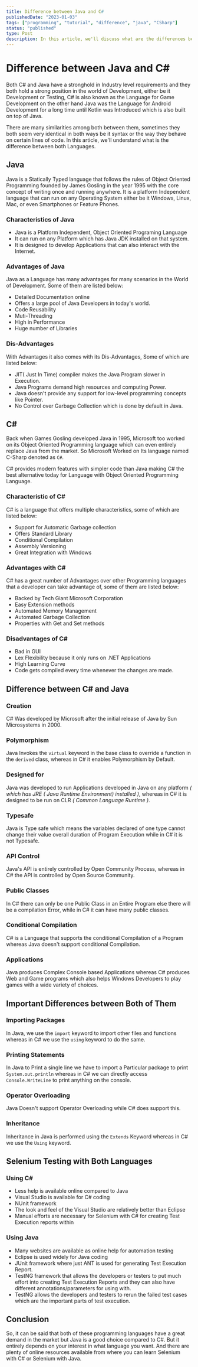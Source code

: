 ```yaml
---
title: Difference between Java and C#
publishedDate: "2023-01-03"
tags: ["programming", "tutorial", "difference", "java", "CSharp"]
status: "published"
type: Post
description: In this article, we'll discuss what are the differences between Java and C#
---
```


# Difference between Java and C#

Both C# and Java have a stronghold in Industry level requirements and they both hold a strong position in the world of Development, either be it Development or Testing, C# is also known as the Language for Game Development on the other hand Java was the Language for Android Development for a long time until Kotlin was Introduced which is also built on top of Java.

There are many similarities among both between them, sometimes they both seem very identical in both ways be it syntax or the way they behave on certain lines of code. In this article, we'll understand what is the difference between both Languages.

## Java

Java is a Statically Typed language that follows the rules of Object Oriented Programming founded by James Gosling in the year 1995 with the core concept of writing once and running anywhere. It is a platform Independent language that can run on any Operating System either be it Windows, Linux, Mac, or even Smartphones or Feature Phones.

### Characteristics of Java

- Java is a Platform Independent, Object Oriented Programing Language
- It can run on any Platform which has Java JDK installed on that system.
- It is designed to develop Applications that can also interact with the Internet.

### Advantages of Java

Java as a Language has many advantages for many scenarios in the World of Development. Some of them are listed below:

- Detailed Documentation online
- Offers a large pool of Java Developers in today's world.
- Code Reusability
- Muti-Threading
- High in Performance
- Huge number of Libraries

### Dis-Advantages

With Advantages it also comes with its Dis-Advantages, Some of which are listed below:

- JIT( Just In Time) compiler makes the Java Program slower in Execution.
- Java Programs demand high resources and computing Power.
- Java doesn't provide any support for low-level programming concepts like Pointer.
- No Control over Garbage Collection which is done by default in Java.

## C#

Back when Games Gosling developed Java in 1995, Microsoft too worked on its Object Oriented Programming language which can even entirely replace Java from the market. So Microsoft Worked on Its language named C-Sharp denoted as `C#`.

C# provides modern features with simpler code than Java making C# the best alternative today for Language with Object Oriented Programming Language.

### Characteristic of C#

C# is a language that offers multiple characteristics, some of which are listed below:

- Support for Automatic Garbage collection
- Offers Standard Library
- Conditional Compilation
- Assembly Versioning
- Great Integration with Windows

### Advantages with C#

C# has a great number of Advantages over other Programming languages that a developer can take advantage of, some of them are listed below:

- Backed by Tech Giant Microsoft Corporation
- Easy Extension methods
- Automated Memory Management
- Automated Garbage Collection
- Properties with Get and Set methods

### Disadvantages of C#

- Bad in GUI
- Lex Flexibility because it only runs on .NET Applications
- High Learning Curve
- Code gets compiled every time whenever the changes are made.

## Difference between C# and Java

### Creation

C# Was developed by Microsoft after the initial release of Java by Sun Microsystems in 2000.

### Polymorphism

Java Invokes the `virtual` keyword in the base class to override a function in the `derived` class, whereas in C# it enables Polymorphism by Default.

### Designed for

Java was developed to run Applications developed in Java on any platform _( which has JRE ( Java Runtime Environment) installed )_, whereas in C# it is designed to be run on CLR _( Common Language Runtime )_.

### Typesafe

Java is Type safe which means the variables declared of one type cannot change their value overall duration of Program Execution while in C# it is not Typesafe.

### API Control

Java's API is entirely controlled by Open Community Process, whereas in C# the API is controlled by Open Source Community.

### Public Classes

In C# there can only be one Public Class in an Entire Program else there will be a compilation Error, while in C# it can have many public classes.

### Conditional Compilation

C# is a Language that supports the conditional Compilation of a Program whereas Java doesn't support conditional Compilation.

### Applications

Java produces Complex Console based Applications whereas C# produces Web and Game programs which also helps Windows Developers to play games with a wide variety of choices.

## Important Differences between Both of Them

### Importing Packages

In Java, we use the `import` keyword to import other files and functions whereas in C# we use the `using` keyword to do the same.

### Printing Statements

In Java to Print a single line we have to import a Particular package to print `System.out.println` whereas in C# we can directly access `Console.WriteLine` to print anything on the console.

### Operator Overloading

Java Doesn't support Operator Overloading while C# does support this.

### Inheritance

Inheritance in Java is performed using the `Extends` Keyword whereas in C# we use the `Using` keyword.

## Selenium Testing with Both Languages

### Using C#

- Less help is available online compared to Java
- Visual Studio is available for C# coding
- NUnit framework
- The look and feel of the Visual Studio are relatively better than Eclipse
- Manual efforts are necessary for Selenium with C# for creating Test Execution reports within

### Using Java

- Many websites are available as online help for automation testing
- Eclipse is used widely for Java coding
- JUnit framework where just ANT is used for generating Test Execution Report.
- TestNG framework that allows the developers or testers to put much effort into creating Test Execution Reports and they can also have different annotations/parameters for using with.
- TestNG allows the developers and testers to rerun the failed test cases which are the important parts of test execution.

## Conclusion

So, it can be said that both of these programming languages have a great demand in the market but Java is a good choice compared to C#. But it entirely depends on your interest in what language you want. And there are plenty of online resources available from where you can learn Selenium with C# or Selenium with Java.
